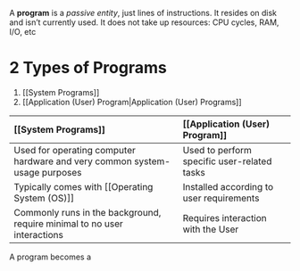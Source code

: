 A **program** is a _passive entity_, just lines of instructions. It resides on disk and isn’t currently used. It does not take up resources: CPU cycles, RAM, I/O, etc 

# 2 Types of Programs
1. [[System Programs]]
2. [[Application (User) Program|Application (User) Programs]]

| [[System Programs]]                                                        | [[Application (User) Program]]              |
| :------------------------------------------------------------------------- | :------------------------------------------ |
| Used for operating computer hardware and very common system-usage purposes | Used to perform specific user-related tasks |
| Typically comes with [[Operating System (OS)]]                             | Installed according to user requirements    |
| Commonly runs in the background, require minimal to no user interactions   | Requires interaction with the User          |

A program becomes a 